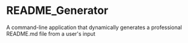 # README_Generator
A command-line application that dynamically generates a professional README.md file from a user's input
